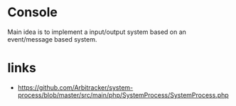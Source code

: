 # Console

Main idea is to implement a input/output system based on an event/message based system.

# links

* https://github.com/Arbitracker/system-process/blob/master/src/main/php/SystemProcess/SystemProcess.php
